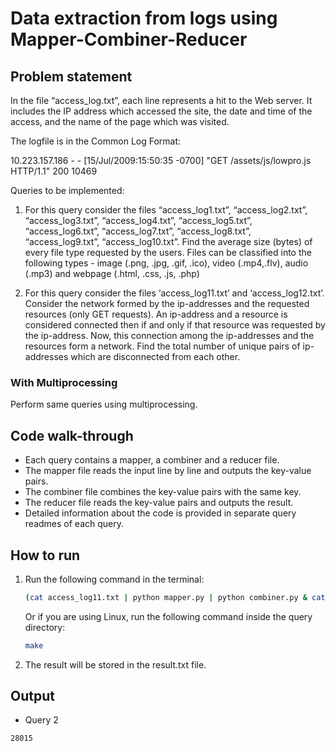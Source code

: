 # Data extraction from logs using Mapper-Combiner-Reducer

## Problem statement

In the file “access_log.txt”, each line represents a hit to the Web server. It includes the IP address which accessed the site, the date and time of the access, and the name of the page which was visited.

The logfile is in the Common Log Format:

10.223.157.186 - - [15/Jul/2009:15:50:35 -0700] "GET /assets/js/lowpro.js HTTP/1.1" 200 10469

Queries to be implemented:
1. For this query consider the files “access_log1.txt”, “access_log2.txt”, “access_log3.txt”, “access_log4.txt”, “access_log5.txt”, “access_log6.txt”, “access_log7.txt”, “access_log8.txt”, “access_log9.txt”, “access_log10.txt”. Find the average size (bytes) of every file type requested by the users. Files can be classified into the following types - image (.png, .jpg, .gif, .ico), video (.mp4,.flv), audio (.mp3) and webpage (.html, .css, .js, .php)

2. For this query consider the files ‘access_log11.txt’ and ‘access_log12.txt’. Consider the network formed by the ip-addresses and the requested resources (only GET requests). An ip-address and a resource is considered connected then if and only if that resource was requested by the ip-address. Now, this connection among the ip-addresses and the resources form a network. Find the total number of unique pairs of ip-addresses which are disconnected from each other.

### With Multiprocessing
Perform same queries using multiprocessing.

## Code walk-through

- Each query contains a mapper, a combiner and a reducer file.
- The mapper file reads the input line by line and outputs the key-value pairs.
- The combiner file combines the key-value pairs with the same key.
- The reducer file reads the key-value pairs and outputs the result.
- Detailed information about the code is provided in separate query readmes of each query.

## How to run

1. Run the following command in the terminal:
    ```bash
	(cat access_log11.txt | python mapper.py | python combiner.py & cat access_log12.txt | python mapper.py | python combiner.py) | python reducer.py > result.txt
    ```
    Or if you are using Linux, run the following command inside the query directory:
    ```bash
    make
    ```
2. The result will be stored in the result.txt file.

## Output

- Query 2
```txt
28015
```